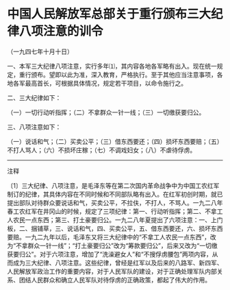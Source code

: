 # 中国人民解放军总部关于重行颁布三大纪律八项注意的训令  
（一九四七年十月十日）  
  
  

一、本军三大纪律八项注意，实行多年⑴，其内容各地各军略有出入。现在统一规定，重行颁布。望即以此为准，深入教育，严格执行。至于其他应当注意事项，各地各军最高首长，可根据具体情况，规定若干项目，以命令施行之。   

二、三大纪律如下：   

（一）一切行动听指挥；（二）不拿群众一针一线；（三）一切缴获要归公。   

三、八项注意如下：   

（一）说话和气；（二）买卖公平；（三）借东西要还；（四）损坏东西要赔；（五）不打人骂人；（六）不损坏庄稼；（七）不调戏妇女；（八）不虐待俘虏。   
  
------------------  

注释   

〔1〕三大纪律、八项注意，是毛泽东等在第二次国内革命战争中为中国工农红军制订的纪律，其具体内容在不同时候和不同部队略有出入。在红军初创时期，就已提出部队对待群众要说话和气，买卖公平，不拉伕，不打人，不骂人。一九二八年春工农红军在井冈山的时候，规定了三项纪律：第一、行动听指挥；第二、不拿工人农民一点东西；第三、打土豪要归公。一九二八年夏提出了六项注意：一、上门板，二、捆铺草，三、说话和气，四、买卖公平，五、借东西要还，六、损坏东西要赔。一九二九年以后，毛泽东又将三大纪律中的“不拿工人农民一点东西”，改为“不拿群众一针一线”；“打土豪要归公”改为“筹款要归公”，后来又改为“一切缴获要归公”。对于六项注意，增加了“洗澡避女人”和“不搜俘虏腰包”两项内容，从而成为三大纪律、八项注意。这些纪律，曾经是红军以及后来的八路军、新四军、人民解放军政治工作的重要内容，对于人民军队的建设，对于正确处理军队内部关系、团结人民群众和确立人民军队对待俘虏的正确政策，都起了伟大的作用。   